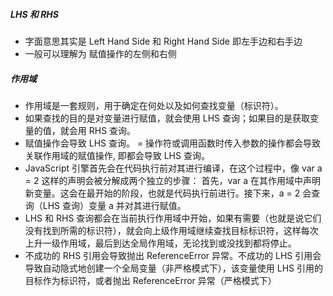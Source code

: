 ##### LHS 和 RHS

- 字面意思其实是 Left Hand Side 和 Right Hand Side 即左手边和右手边
- 一般可以理解为 赋值操作的左侧和右侧

##### 作用域

- 作用域是一套规则，用于确定在何处以及如何查找变量（标识符）。
- 如果查找的目的是对变量进行赋值，就会使用 LHS 查询；如果目的是获取变量的值，就会用 RHS 查询。
- 赋值操作会导致 LHS 查询。 = 操作符或调用函数时传入参数的操作都会导致关联作用域的赋值操作, 即都会导致 LHS 查询。
- JavaScript 引擎首先会在代码执行前对其进行编译，在这个过程中，像 var a = 2 这样的声明会被分解成两个独立的步骤：
  首先，var a 在其作用域中声明新变量。这会在最开始的阶段，也就是代码执行前进行。接下来，a = 2 会查询（LHS 查询）变量 a 并对其进行赋值。
- LHS 和 RHS 查询都会在当前执行作用域中开始，如果有需要（也就是说它们没有找到所需的标识符），就会向上级作用域继续查找目标标识符，这样每次上升一级作用域，最后到达全局作用域，无论找到或没找到都将停止。
- 不成功的 RHS 引用会导致抛出 ReferenceError 异常。不成功的 LHS 引用会导致自动隐式地创建一个全局变量（非严格模式下），该变量使用 LHS 引用的目标作为标识符，或者抛出 ReferenceError 异常（严格模式下）
